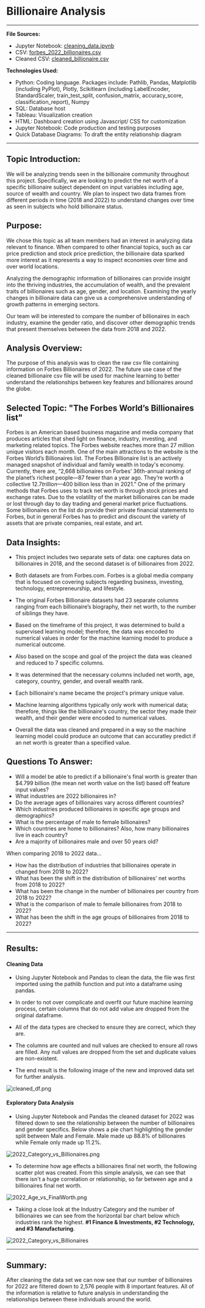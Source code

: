 # Billionaire Analysis

---

**File Sources:**

- Jupyter Notebook: [cleaning_data.ipynb](cleaning_data.ipynb)
- CSV: [forbes_2022_billionaires.csv](Resources/forbes_2022_billionaires.csv)
- Cleaned CSV: [cleaned_billionaire.csv](Resources/cleaned_billionaire.csv)

**Technologies Used:**

- Python: Coding language. Packages include: Pathlib, Pandas, Matplotlib (including PyPlot), Plotly, Scikitlearn (including LabelEncoder, StandardScaler, train_test_split, confusion_matrix, accuracy_score, classification_report), Numpy
- SQL: Database host
- Tableau: Visualization creation
- HTML: Dashboard creation using Javascript/ CSS for customization
- Jupyter Notebook: Code production and testing purposes
- Quick Database Diagrams: To draft the entity relationship diagram

---

## Topic Introduction:

We will be analyzing trends seen in the billionaire community throughout this project. Specifically, we are looking to predict the net worth of a specific billionaire subject dependent on input variables including age, source of wealth and country. We plan to inspect two data frames from different periods in time (2018 and 2022) to understand changes over time as seen in subjects who hold billionaire status.

## Purpose:

We chose this topic as all team members had an interest in analyzing data relevant to finance. When compared to other financial topics, such as car price prediction and stock price prediction, the billionaire data sparked more interest as it represents a way to inspect economies over time and over world locations.

Analyzing the demographic information of billionaires can provide insight into the thriving industries, the accumulation of wealth, and the prevalent traits of billionaires such as age, gender, and location. Examining the yearly changes in billionaire data can give us a comprehensive understanding of growth patterns in emerging sectors.

Our team will be interested to compare the number of billionaires in each industry, examine the gender ratio, and discover other demographic trends that present themselves between the data from 2018 and 2022.

## Analysis Overview:

The purpose of this analysis was to clean the raw csv file containing information on Forbes Billionaires of 2022. The future use case of the cleaned billionaire csv file will be used for machine learning to better understand the relationships between key features and billionaires around the globe.

## Selected Topic: "The Forbes World’s Billionaires list"

Forbes is an American based business magazine and media company that produces articles that shed light on finance, industry, investing, and marketing related topics. The Forbes website reaches more than 27 million unique visitors each month. One of the main attractions to the website is the Forbes World’s Billionaires list.  The Forbes Billionaire list is an actively managed snapshot of individual and family wealth in today's economy. Currently, there are, “2,668 billionaires on Forbes’ 36th-annual ranking of the planet’s richest people—87 fewer than a year ago. They’re worth a collective $12.7 trillion—$400 billion less than in 2021.” One of the primary methods that Forbes uses to track net worth is through stock prices and exchange rates. Due to the volatility of the market billionaires can be made or lost through day to day trading and general market price fluctuations. Some billionaires on the list do provide their private financial statements to Forbes, but in general Forbes has to predict and discount the variety of assets that are private companies, real estate, and art.

## Data Insights:

- This project includes two separate sets of data: one captures data on billionaires in 2018, and the second dataset is of billionaires from 2022.

- Both datasets are from Forbes.com. Forbes is a global media company that is focused on covering subjects regarding business, investing, technology, entrepreneurship, and lifestyle.

- The original Forbes Billionaire datasets had 23 separate columns ranging from each billionaire’s biography, their net worth, to the number of siblings they have.

- Based on the timeframe of this project, it was determined to build a supervised learning model; therefore, the data was encoded to numerical values in order for the machine learning model to produce a numerical outcome.

- Also based on the scope and goal of the project the data was cleaned and reduced to 7 specific columns.

- It was determined that the necessary columns included net worth, age, category, country, gender, and overall wealth rank.

- Each billionaire's name became the project's primary unique value.

- Machine learning algorithms typically only work with numerical data; therefore, things like the billionaire's country, the sector they made their wealth, and their gender were encoded to numerical values.

- Overall the data was cleaned and prepared in a way so the machine learning model could produce an outcome that can accuratley predict if an net worth is greater than a specified value.

## Questions To Answer:

- Will a model be able to predict if a billionaire's final worth is greater than $4.799 billion (the mean net worth value on the list) based off feature input values?
- What industries are 2022 billionaires in?
- Do the average ages of billionaires vary across different countries?
- Which industries produced billionaires in specific age groups and demographics?
- What is the percentage of male to female billionaires?
- Which countries are home to billionaires? Also, how many billionaires live in each country?
- Are a majority of billionaires male and over 50 years old?

When comparing 2018 to 2022 data...

- How has the distribution of industries that billionaires operate in changed from 2018 to 2022?
- What has been the shift in the distribution of billionaires' net worths from 2018 to 2022?
- What has been the change in the number of billionaires per country from 2018 to 2022?
- What is the comparison of male to female billionaires from 2018 to 2022?
- What has been the shift in the age groups of billionaires from 2018 to 2022?

---

## Results:

#### Cleaning Data

- Using Jupyter Notebook and Pandas to clean the data, the file was first imported using the pathlib function and put into a dataframe using pandas.

- In order to not over complicate and overfit our future machine learning process, certain columns that do not add value are dropped from the original dataframe.

- All of the data types are checked to ensure they are correct, which they are.

- The columns are counted and null values are checked to ensure all rows are filled. Any null values are dropped from the set and duplicate values are non-existent.

- The end result is the following image of the new and improved data set for further analysis.

![cleaned_df.png](Images/cleaned_df.png)

#### Exploratory Data Analysis

- Using Jupyter Notebook and Pandas the cleaned dataset for 2022 was filtered down to see the relationship between the number of billionaires and gender specifics. Below shows a pie chart highlighting the gender split between Male and Female. Male made up 88.8% of billionaires while Female only made up 11.2%.

![2022_Category_vs_Billionaires.png](Images/2022_Gender_Pie.png)

- To determine how age effects a billionaires final net worth, the following scatter plot was created. From this simple analysis, we can see that there isn't a huge correlation or relationship, so far between age and a billionaires final net worth.

![2022_Age_vs_FinalWorth.png](Images/2022_Age_vs_FinalWorth.png)

- Taking a close look at the Industry Category and the number of billionaires we can see from the horizontal bar chart below which industries rank the highest. **#1 Finance & Investments, #2 Technology, and #3 Manufacturing**.

![2022_Category_vs_Billionaires](Images/2022_Category_vs_Billionaires.png)

---

## Summary:

After cleaning the data set we can now see that our number of billionaires for 2022 are filtered down to 2,576 people with 8 important features. All of the information is relative to future analysis in understanding the relationships between these individuals around the world.
